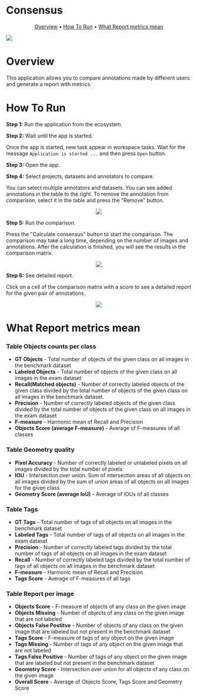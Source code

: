# Consensus
  
<p align="center">
  <a href="#Overview">Overview</a> •
  <a href="#How-To-Run">How To Run</a> •
  <a href="#What-Report-metrics-mean">What Report metrics mean</a>
</p>

[![](https://img.shields.io/badge/slack-chat-green.svg?logo=slack)](https://supervise.ly/slack)

</div>

# Overview

This application allows you to compare annotations made by different users and generate a report with metrics.

# How To Run

**Step 1:** Run the application from the ecosystem.

**Step 2:** Wait until the app is started.

Once the app is started, new task appear in workspace tasks. Wait for the message `Application is started ...` and then press `Open` button.

**Step 3:** Open the app.

**Step 4:** Select projects, datasets and annotators to compare.

You can select multiple annotators and datasets. You can see added annotations in the table to the right. To remove the annotation from comparison, select it in the table and press the "Remove" button.

<p align="center"><img src="https://github.com/supervisely-ecosystem/consensus/assets/61844772/20b9def0-5f1b-4871-917d-bbcea5c9e40e" /></p>

**Step 5:** Run the comparison.

Press the "Calculate consensus" button to start the comparison. The comparison may take a long time, depending on the number of images and annotations. After the calculation is finished, you will see the results in the comparison matrix.

<p align="center"><img src="https://github.com/supervisely-ecosystem/consensus/assets/61844772/0020ad34-a1d6-4414-acb8-50af3caa6a71" /></p>

**Step 6:** See detailed report.

Click on a cell of the comparison matrix with a score to see a detailed report for the given pair of annotations.

<p align="center"><img src="https://github.com/supervisely-ecosystem/consensus/assets/61844772/c15e131b-9154-45f9-a11c-5a5381497d51" /></p>

# What Report metrics mean

### Table **Objects counts per class**
- **GT Objects** - Total number of objects of the given class on all images in the benchmark dataset
- **Labeled Objects** - Total number of objects of the given class on all images in the exam dataset
- **Recall(Matched objects)** - Number of correctly labeled objects of the given class divided by the total number of objects of the given class on all images in the benchmark dataset.
- **Precision** - Number of correctly labeled objects of the given class divided by the total number of objects of the given class on all images in the exam dataset
- **F-measure** - Harmonic mean of Recall and Precision
- **Objects Score (average F-measure)** - Average of F-measures of all classes

### Table **Geometry quality**
- **Pixel Accuracy** - Number of correctly labeled or unlabeled pixels on all images divided by the total number of pixels
- **IOU** - Intersection over union. Sum of intersection areas of all objects on all images divided by the sum of union areas of all objects on all images for the given class
- **Geometry Score (average IoU)** - Average of IOUs of all classes

### Table **Tags**
- **GT Tags** - Total number of tags of all objects on all images in the benchmark dataset
- **Labeled Tags** - Total number of tags of all objects on all images in the exam dataset
- **Precision** - Number of correctly labeled tags divided by the total number of tags of all objects on all images in the exam dataset
- **Recall** - Number of correctly labeled tags divided by the total number of tags of all objects on all images in the benchmark dataset
- **F-measure** - Harmonic mean of Recall and Precision
- **Tags Score** - Average of F-measures of all tags

### Table **Report per image**
- **Objects Score** - F-measure of objects of any class on the given image
- **Objects Missing** - Number of objects of any class on the given image that are not labeled
- **Objects False Postitve** - Number of objects of any class on the given image that are labeled but not present in the benchmark dataset
- **Tags Score** - F-measure of tags of any object on the given image
- **Tags Missing** - Number of tags of any object on the given image that are not labeled
- **Tags False Positive** - Number of tags of any object on the given image that are labeled but not present in the benchmark dataset
- **Geometry Score** - Intersection over union for all objects of any class on the given image
- **Overall Score** - Average of Objects Score, Tags Score and Geometry Score